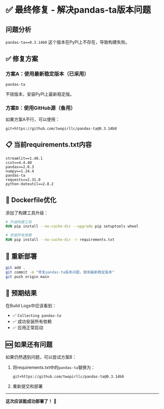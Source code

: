 # ✅ 最终修复 - 解决pandas-ta版本问题

## 问题分析
`pandas-ta==0.3.14b0` 这个版本在PyPI上不存在，导致构建失败。

## ✅ 修复方案

### 方案A：使用最新稳定版本（已采用）
```
pandas-ta
```
不锁版本，安装PyPI上最新稳定版。

### 方案B：使用GitHub源（备用）
如果方案A不行，可以使用：
```
git+https://github.com/twopirllc/pandas-ta@0.3.14b0
```

## 📋 当前requirements.txt内容

```
streamlit==1.40.1
ccxt==4.4.48
pandas==2.0.3
numpy==1.24.4
pandas-ta
requests==2.31.0
python-dateutil==2.8.2
```

## 🔧 Dockerfile优化

添加了构建工具升级：
```dockerfile
# 升级构建工具
RUN pip install --no-cache-dir --upgrade pip setuptools wheel

# 安装所有依赖
RUN pip install --no-cache-dir -r requirements.txt
```

## 🚀 重新部署

```bash
git add .
git commit -m "修复pandas-ta版本问题，使用最新稳定版本"
git push origin main
```

## 🎯 预期结果

在Build Logs中应该看到：
- ✅ `Collecting pandas-ta`
- ✅ 成功安装所有依赖
- ✅ 应用正常启动

## 🆘 如果还有问题

如果仍然遇到问题，可以尝试方案B：
1. 将requirements.txt中的`pandas-ta`替换为：
   ```
   git+https://github.com/twopirllc/pandas-ta@0.3.14b0
   ```
2. 重新提交和部署

---

**这次应该能成功部署了！** 🎉
